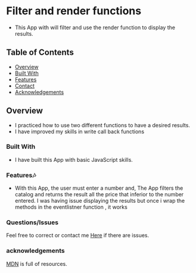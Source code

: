 # Filter and render functions

- This App with will filter and use the render function to display the results.

## Table of Contents

- [Overview](#overview)
- [Built With](#built-with)
- [Features](#features)
- [Contact](#contact)
- [Acknowledgements](#acknowledgements)

## Overview

- I practiced how to use two different functions to have a desired results.
- I have improved my skills in write call back functions

### Built With

- I have built this App with basic JavaScript skills.

### Features🎶

- With this App, the user must enter a number and, The App filters the catalog and returns the result all the price that inferior to the number entered. I was having issue displaying the results but once i wrap the methods in the eventlistner function , it works

### Questions/Issues

Feel free to correct or contact me [Here](https://github.com/efoejean/HW-14-1/issues) if there are issues.

### acknowledgements

[MDN](https://developer.mozilla.org/en-US/) is full of resources.
